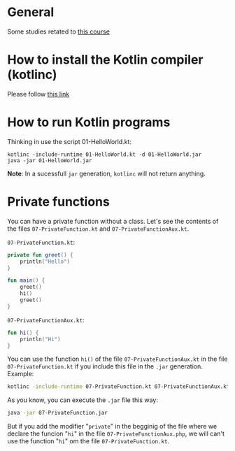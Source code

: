 # General

Some studies retated to [this course](https://www.udemy.com/course/kotlin-for-beginners/)


# How to install the Kotlin compiler (kotlinc)

Please follow [this link](https://www.udemy.com/course/kotlin-for-beginners/)


# How to run Kotlin programs

Thinking in use the script 01-HelloWorld.kt:

```
kotlinc -include-runtime 01-HelloWorld.kt -d 01-HelloWorld.jar
java -jar 01-HelloWorld.jar
```

**Note**: In a sucessfull `jar` generation, `kotlinc` will not return anything.


# Private functions

You can have a private function without a class. Let's see the contents of the files `07-PrivateFunction.kt` and `07-PrivateFunctionAux.kt`.

`07-PrivateFunction.kt`:
```kotlin
private fun greet() {
    println("Hello")
}

fun main() {
    greet()
    hi()
    greet()
}
```

`07-PrivateFunctionAux.kt`:
```kotlin
fun hi() {
    println("Hi")
}
```

You can use the function `hi()` of the file `07-PrivateFunctionAux.kt` in the file `07-PrivateFunction.kt` if you include this file in the `.jar` generation. Example:

```sh
kotlinc -include-runtime 07-PrivateFunction.kt 07-PrivateFunctionAux.kt -d 07-PrivateFunction.jar
```

As you know, you can execute the `.jar` file this way:

```sh
java -jar 07-PrivateFunction.jar
```

But if you add the modifier "`private`" in the begginig of the file where we declare the funcion "`hi`" in the file `07-PrivateFunctionAux.php`, we will can't use the function "`hi`" om the file `07-PrivateFunction.kt`.